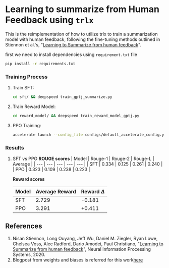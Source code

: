 # Learning to summarize from Human Feedback using `trlx`

This is the reimplementation of how to utilize trlx to train a summarization model with human feedback, following the fine-tuning methods outlined in Stiennon et al.'s, "[Learning to Summarize from human feedback](https://arxiv.org/abs/2009.01325)".

first we need to install dependencies using `requirement.txt` file

```bash
pip install -r requirements.txt
```

### Training Process

1. Train SFT:
    ```bash
    cd sft/ && deepspeed train_gptj_summarize.py
    ```

2. Train Reward Model:
    ```bash
    cd reward_model/ && deepspeed train_reward_model_gptj.py
    ```

3. PPO Training:
    ```bash
    accelerate launch --config_file configs/default_accelerate_config.yaml trlx_gptj_text_summarization.py
    ```

### Results

1. SFT vs PPO
    __ROUGE scores__
    | Model | Rouge-1 | Rouge-2 | Rouge-L | Average |
    | --- | --- | --- | --- |   --- |
    | SFT | 0.334 | 0.125 | 0.261 | 0.240 |
    | PPO | 0.323 | 0.109 | 0.238 | 0.223 |

    __Reward scores__

    | Model | Average Reward | Reward $\Delta$ |
    | --- | --- | --- |
    | SFT | 2.729 | -0.181 |
    | PPO | 3.291 | +0.411 |

## References

1. Nisan Stiennon, Long Ouyang, Jeff Wu, Daniel M. Ziegler, Ryan Lowe, Chelsea Voss, Alec Radford, Dario Amodei, Paul Christiano, "[Learning to Summarize from human feedback](https://arxiv.org/abs/2009.01325)", Neural Information Processing Systems, 2020.
2. Blogpost from weights and biases is referred for this work[here](http://wandb.me/summarize-rlhf-trlx)